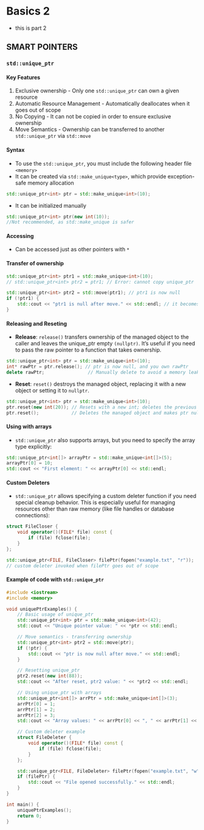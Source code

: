 # Basics 2

- this is part 2

## SMART POINTERS

### ```std::unique_ptr```

#### Key Features

1. Exclusive ownership - Only one ```std::unique_ptr``` can own a given resource
2. Automatic Resource Management - Automatically deallocates when it goes out of scope
3. No Copying - It can not be copied in order to ensure exclusive ownership
4. Move Semantics - Ownership can be transferred to another ```std::unique_ptr``` via ```std::move```

#### Syntax

- To use the ```std::unique_ptr```, you must include the following header file ```<memory>```
- It can be created via ```std::make_unique<type>```, which provide exception-safe memory allocation

```cpp
std::unique_ptr<int> ptr = std::make_unique<int>(10);
```

- It can be initialized manually

```cpp
std::unique_ptr<int> ptr(new int(10));
//Not recommended, as std::make_unique is safer
```

#### Accessing

- Can be accessed just as other pointers with ```*```

#### Transfer of ownership

```cpp
std::unique_ptr<int> ptr1 = std::make_unique<int>(10);
// std::unique_ptr<int> ptr2 = ptr1; // Error: cannot copy unique_ptr

std::unique_ptr<int> ptr2 = std::move(ptr1); // ptr1 is now null
if (!ptr1) {
    std::cout << "ptr1 is null after move." << std::endl; // it becomes nullptr
}
```

#### Releasing and Reseting

- **Release**: ```release()``` transfers ownership of the managed object to the caller and leaves the unique_ptr empty ```(nullptr)```. It’s useful if you need to pass the raw pointer to a function that takes ownership.

```cpp
std::unique_ptr<int> ptr = std::make_unique<int>(10);
int* rawPtr = ptr.release(); // ptr is now null, and you own rawPtr
delete rawPtr;                // Manually delete to avoid a memory leak
```

- **Reset**: ```reset()``` destroys the managed object, replacing it with a new object or setting it to ```nullptr```.

```cpp
std::unique_ptr<int> ptr = std::make_unique<int>(10);
ptr.reset(new int(20)); // Resets with a new int; deletes the previous int
ptr.reset();            // Deletes the managed object and makes ptr null
```

#### Using with arrays

- ```std::unique_ptr``` also supports arrays, but you need to specify the array type explicitly:

```cpp
std::unique_ptr<int[]> arrayPtr = std::make_unique<int[]>(5);
arrayPtr[0] = 10;
std::cout << "First element: " << arrayPtr[0] << std::endl;
```

#### Custom Deleters

- ```std::unique_ptr``` allows specifying a custom deleter function if you need special cleanup behavior. This is especially useful for managing resources other than raw memory (like file handles or database connections):

```cpp
struct FileCloser {
    void operator()(FILE* file) const {
        if (file) fclose(file);
    }
};

std::unique_ptr<FILE, FileCloser> filePtr(fopen("example.txt", "r"));
// custom deleter invoked when filePtr goes out of scope
```

#### Example of code with ```std::unique_ptr```

```cpp
#include <iostream>
#include <memory>

void uniquePtrExamples() {
    // Basic usage of unique_ptr
    std::unique_ptr<int> ptr = std::make_unique<int>(42);
    std::cout << "Unique pointer value: " << *ptr << std::endl;

    // Move semantics - transferring ownership
    std::unique_ptr<int> ptr2 = std::move(ptr);
    if (!ptr) {
        std::cout << "ptr is now null after move." << std::endl;
    }

    // Resetting unique_ptr
    ptr2.reset(new int(88));
    std::cout << "After reset, ptr2 value: " << *ptr2 << std::endl;

    // Using unique_ptr with arrays
    std::unique_ptr<int[]> arrPtr = std::make_unique<int[]>(3);
    arrPtr[0] = 1;
    arrPtr[1] = 2;
    arrPtr[2] = 3;
    std::cout << "Array values: " << arrPtr[0] << ", " << arrPtr[1] << ", " << arrPtr[2] << std::endl;

    // Custom deleter example
    struct FileDeleter {
        void operator()(FILE* file) const {
            if (file) fclose(file);
        }
    };

    std::unique_ptr<FILE, FileDeleter> filePtr(fopen("example.txt", "w"));
    if (filePtr) {
        std::cout << "File opened successfully." << std::endl;
    }
}

int main() {
    uniquePtrExamples();
    return 0;
}
```
